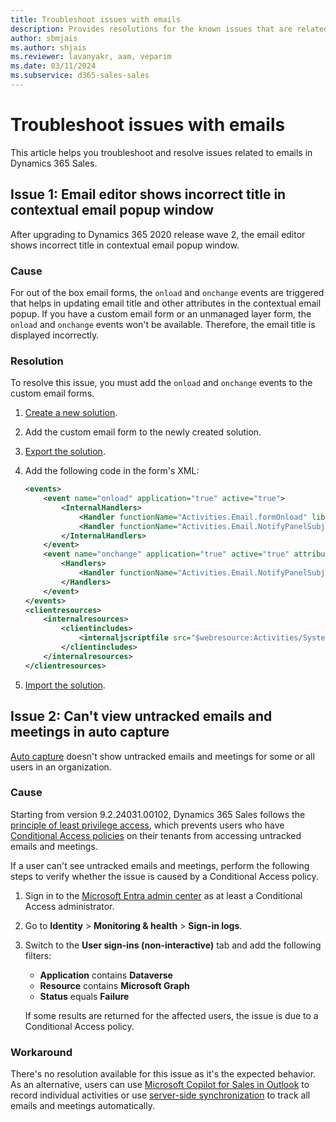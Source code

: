 ```yaml
---
title: Troubleshoot issues with emails
description: Provides resolutions for the known issues that are related to emails in Dynamics 365 Sales.
author: sbmjais
ms.author: shjais
ms.reviewer: lavanyakr, aam, veparim
ms.date: 03/11/2024
ms.subservice: d365-sales-sales
---
```

# Troubleshoot issues with emails

This article helps you troubleshoot and resolve issues related to emails in Dynamics 365 Sales.

## Issue 1: Email editor shows incorrect title in contextual email popup window

After upgrading to Dynamics 365 2020 release wave 2, the email editor shows incorrect title in contextual email popup window.

### Cause

For out of the box email forms, the `onload` and `onchange` events are triggered that helps in updating email title and other attributes in the contextual email popup. If you have a custom email form or an unmanaged layer form, the `onload` and `onchange` events won't be available. Therefore, the email title is displayed incorrectly.

### Resolution

To resolve this issue, you must add the `onload` and `onchange` events to the custom email forms.

1. [Create a new solution](/powerapps/maker/common-data-service/create-solution).
2. Add the custom email form to the newly created solution.
3. [Export the solution](/powerapps/maker/common-data-service/export-solutions).
4. Add the following code in the form's XML:

    ```XML
    <events>
        <event name="onload" application="true" active="true">
            <InternalHandlers>
                <Handler functionName="Activities.Email.formOnload" libraryName="Activities/SystemLibraries/Email_main_system_library.js" handlerUniqueId="ecdfe4d8-d6d3-4d21-ab68-8ea75bb30a79" enabled="true" parameters="" passExecutionContext="true" />
                <Handler functionName="Activities.Email.NotifyPanelSubjectChange" libraryName="Activities/SystemLibraries/Email_main_system_library.js" handlerUniqueId="{706607A8-4424-4C9A-847A-602FC8035B48}" enabled="true" parameters="" passExecutionContext="true" solutionaction="Added"/>
            </InternalHandlers>
        </event>
        <event name="onchange" application="true" active="true" attribute="subject" solutionaction="Added">
            <Handlers>
                <Handler functionName="Activities.Email.NotifyPanelSubjectChange" libraryName="Activities/SystemLibraries/Email_main_system_library.js" handlerUniqueId="{706607A8-4424-4C9A-847A-602FC8035B48}" enabled="true" parameters="" passExecutionContext="true"/>
            </Handlers>
        </event>
    </events>
    <clientresources>
        <internalresources>
            <clientincludes>
                <internaljscriptfile src="$webresource:Activities/SystemLibraries/Email_main_system_library.js" />
            </clientincludes>
        </internalresources>
    </clientresources>
    ```

5. [Import the solution](/powerapps/maker/common-data-service/import-update-export-solutions).

## Issue 2: Can't view untracked emails and meetings in auto capture

[Auto capture](/dynamics365/sales/configure-auto-capture) doesn't show untracked emails and meetings for some or all users in an organization.

### Cause

Starting from version 9.2.24031.00102, Dynamics 365 Sales follows the [principle of least privilege access](/entra/identity-platform/secure-least-privileged-access), which prevents users who have [Conditional Access policies](/entra/identity/conditional-access/concept-conditional-access-policy-common?tabs=secure-foundation) on their tenants from accessing untracked emails and meetings.

If a user can't see untracked emails and meetings, perform the following steps to verify whether the issue is caused by a Conditional Access policy.

1. Sign in to the [Microsoft Entra admin center](https://entra.microsoft.com/) as at least a Conditional Access administrator.
2. Go to **Identity** > **Monitoring & health** > **Sign-in logs**.
3. Switch to the **User sign-ins (non-interactive)** tab and add the following filters:
   - **Application** contains **Dataverse**
   - **Resource** contains **Microsoft Graph**
   - **Status** equals **Failure**

    If some results are returned for the affected users, the issue is due to a Conditional Access policy.

### Workaround

There's no resolution available for this issue as it's the expected behavior. As an alternative, users can use [Microsoft Copilot for Sales in Outlook](/microsoft-sales-copilot/save-outlook-activities-crm) to record individual activities or use [server-side synchronization](/power-platform/admin/email-message-filtering-correlation) to track all emails and meetings automatically.
